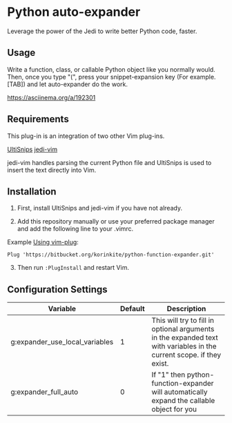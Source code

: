 # Python auto-expander

Leverage the power of the Jedi to write better Python code, faster.

## Usage

Write a function, class, or callable Python object like you normally would.
Then, once you type "(", press your snippet-expansion key (For example. [TAB])
and let auto-expander do the work.

https://asciinema.org/a/192301

## Requirements

This plug-in is an integration of two other Vim plug-ins.

[UltiSnips](https://github.com/SirVer/ultisnips)
[jedi-vim](https://github.com/davidhalter/jedi-vim)

jedi-vim handles parsing the current Python file and UltiSnips is used to
insert the text directly into Vim.

## Installation

1. First, install UltiSnips and jedi-vim if you have not already.

2. Add this repository manually or use your preferred package manager and add
   the following line to your .vimrc.

Example [Using vim-plug](https://github.com/junegunn/vim-plug):
```
Plug 'https://bitbucket.org/korinkite/python-function-expander.git'
```

3. Then run `:PlugInstall` and restart Vim.

## Configuration Settings

|            Variable             | Default  |                                                     Description                                                      |
|---------------------------------|----------|----------------------------------------------------------------------------------------------------------------------|
| g:expander_use_local_variables  |       1  | This will try to fill in optional arguments in the expanded text with variables in the current scope. if they exist. |
| g:expander_full_auto            |       0  | If "1" then python-function-expander will automatically expand the callable object for you                           |
